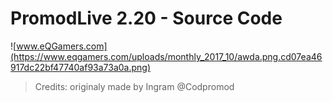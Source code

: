# PromodLive 2.20 - Source Code
![www.eQGamers.com](https://www.eqgamers.com/uploads/monthly_2017_10/awda.png.cd07ea46917dc22bf47740af93a73a0a.png)


> Credits: originaly made by Ingram @Codpromod
